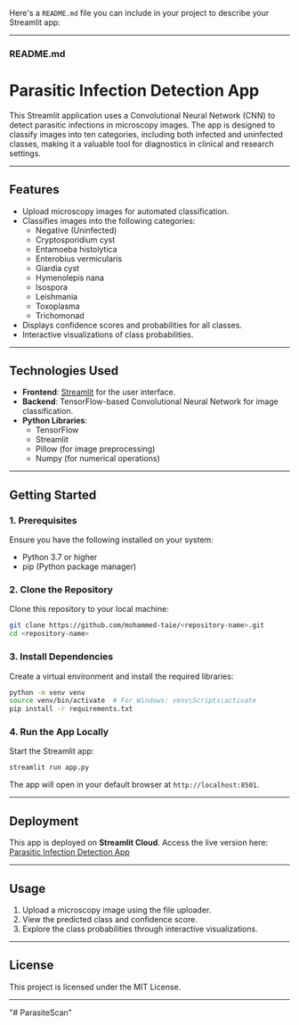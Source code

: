 Here's a `README.md` file you can include in your project to describe your Streamlit app:

---

### **README.md**

# Parasitic Infection Detection App

This Streamlit application uses a Convolutional Neural Network (CNN) to detect parasitic infections in microscopy images. The app is designed to classify images into ten categories, including both infected and uninfected classes, making it a valuable tool for diagnostics in clinical and research settings.

---

## **Features**
- Upload microscopy images for automated classification.
- Classifies images into the following categories:
  - Negative (Uninfected)
  - Cryptosporidium cyst
  - Entamoeba histolytica
  - Enterobius vermicularis
  - Giardia cyst
  - Hymenolepis nana
  - Isospora
  - Leishmania
  - Toxoplasma
  - Trichomonad
- Displays confidence scores and probabilities for all classes.
- Interactive visualizations of class probabilities.

---

## **Technologies Used**
- **Frontend**: [Streamlit](https://streamlit.io/) for the user interface.
- **Backend**: TensorFlow-based Convolutional Neural Network for image classification.
- **Python Libraries**:
  - TensorFlow
  - Streamlit
  - Pillow (for image preprocessing)
  - Numpy (for numerical operations)

---

## **Getting Started**

### **1. Prerequisites**
Ensure you have the following installed on your system:
- Python 3.7 or higher
- pip (Python package manager)

### **2. Clone the Repository**
Clone this repository to your local machine:
```bash
git clone https://github.com/mohammed-taie/<repository-name>.git
cd <repository-name>
```

### **3. Install Dependencies**
Create a virtual environment and install the required libraries:
```bash
python -m venv venv
source venv/bin/activate  # For Windows: venv\Scripts\activate
pip install -r requirements.txt
```

### **4. Run the App Locally**
Start the Streamlit app:
```bash
streamlit run app.py
```

The app will open in your default browser at `http://localhost:8501`.

---

## **Deployment**
This app is deployed on **Streamlit Cloud**. Access the live version here:  
[Parasitic Infection Detection App](https://<your-app>.streamlit.app)

---

## **Usage**
1. Upload a microscopy image using the file uploader.
2. View the predicted class and confidence score.
3. Explore the class probabilities through interactive visualizations.

---

## **License**
This project is licensed under the MIT License.

---

"# ParasiteScan" 
